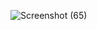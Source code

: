 ![Screenshot (65)](https://github.com/user-attachments/assets/9ee1480e-7a62-4a22-8d47-00d18d7531a2)
